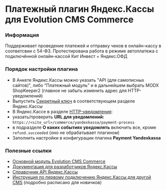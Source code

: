 # Платежный плагин Яндекс.Кассы для Evolution CMS Commerce

### Информация
Поддерживает проведение платежей и отправку чеков в онлайн-кассу в соответсвии с 54-ФЗ.
Протестирована работа в режиме автоплатежа с подключённой онлайн-кассой Кит Инвест + Яндекс.ОФД

### Порядок настройки плагина
- В Анкете Яндекс.Кассы можно указать "API (для самописных сайтов)", либо "Платежный модуль" и в дальнейшем выбрать MODX ShopKeeper2 (главное не забыть изменить адрес для HTTP-уведомлений)
- Выпустить [Секретный ключ](https://kassa.yandex.ru/my/merchant/integration/api-keys) в соответствующем разделе Яндекс.Кассы
- В Яндекс.Кассе в разделе [HTTP-уведомления](https://kassa.yandex.ru/my/merchant/integration/http-notifications):
 - указать/проверить **URL для уведомлений:** `https://<site_url>/commerce/yandexkassa/payment-process`
 - в подразделе **О каких событиях уведомлять** включить все, кроме `refund.succeeded` (оно не обрабатывает плагином)
- Заполнить настройки в конфигурации плагина **Payment Yandexkassa**

### Полезные ссылки
- [Основной модуль Evolution CMS Commerce](https://github.com/mnoskov/commerce)
- [Документация для разработчиков Яндекс.Кассы](https://kassa.yandex.ru/developers/payments/quick-start)
- [Справочник API Яндекс.Кассы](https://kassa.yandex.ru/developers/api)
- [Инструкция по первому подключению Яндекс.Кассы для другой CMS](https://help-ru.creatium.io/ru/articles/2241544-%D1%8F%D0%BD%D0%B4%D0%B5%D0%BA%D1%81-%D0%BA%D0%B0%D1%81%D1%81%D0%B0) (подробно расписано для новичков)
